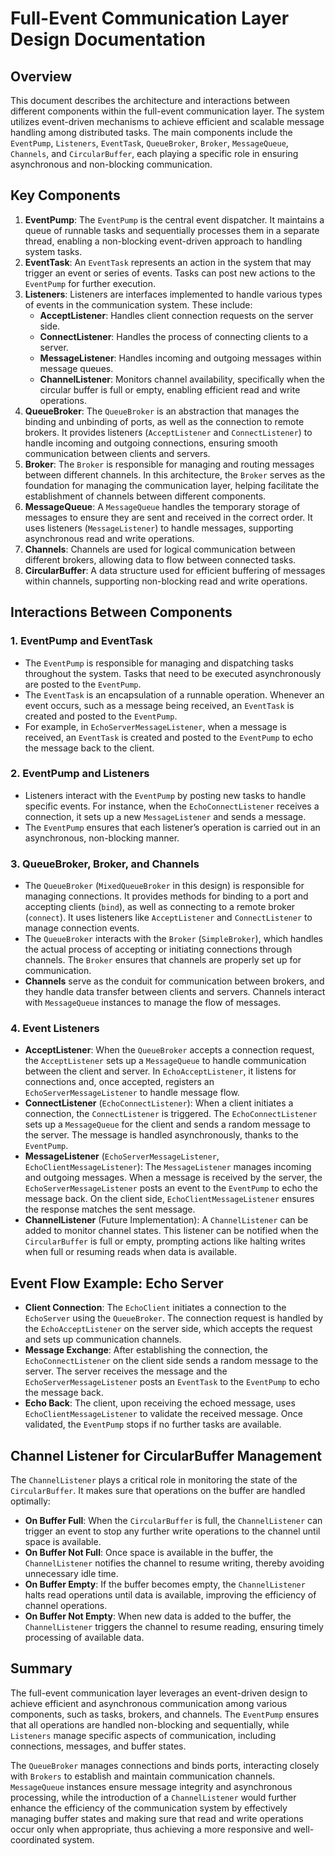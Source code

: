 # Full-Event Communication Layer Design Documentation

## Overview
This document describes the architecture and interactions between different components
within the full-event communication layer. The system utilizes event-driven mechanisms 
to achieve efficient and scalable message handling among distributed tasks. The main 
components include the `EventPump`, `Listeners`, `EventTask`, `QueueBroker`, `Broker`, 
`MessageQueue`, `Channels`, and `CircularBuffer`, each playing a specific role in ensuring 
asynchronous and non-blocking communication.

## Key Components
1. **EventPump**: The `EventPump` is the central event dispatcher. It maintains a queue of
runnable tasks and sequentially processes them in a separate thread, enabling a non-blocking 
event-driven approach to handling system tasks.
2. **EventTask**: An `EventTask` represents an action in the system that may trigger an 
event or series of events. Tasks can post new actions to the `EventPump` for further execution.
3. **Listeners**: Listeners are interfaces implemented to handle various types of events 
in the communication system. These include:
   - **AcceptListener**: Handles client connection requests on the server side.
   - **ConnectListener**: Handles the process of connecting clients to a server.
   - **MessageListener**: Handles incoming and outgoing messages within message queues.
   - **ChannelListener**: Monitors channel availability, specifically when the circular 
  buffer is full or empty, enabling efficient read and write operations.
1. **QueueBroker**: The `QueueBroker` is an abstraction that manages the binding and unbinding 
of ports, as well as the connection to remote brokers. It provides listeners (`AcceptListener` 
and `ConnectListener`) to handle incoming and outgoing connections, ensuring smooth 
communication between clients and servers.
2. **Broker**: The `Broker` is responsible for managing and routing messages between
 different channels. In this architecture, the `Broker` serves as the foundation for 
 managing the communication layer, helping facilitate the establishment of channels 
 between different components.
3. **MessageQueue**: A `MessageQueue` handles the temporary storage of messages to ensure 
they are sent and received in the correct order. It uses listeners (`MessageListener`) to 
handle messages, supporting asynchronous read and write operations.
4. **Channels**: Channels are used for logical communication between different brokers, 
allowing data to flow between connected tasks.
5. **CircularBuffer**: A data structure used for efficient buffering of messages within 
channels, supporting non-blocking read and write operations.

## Interactions Between Components
### 1. EventPump and EventTask
- The `EventPump` is responsible for managing and dispatching tasks throughout the system. 
Tasks that need to be executed asynchronously are posted to the `EventPump`.
- The `EventTask` is an encapsulation of a runnable operation. Whenever an event occurs, 
such as a message being received, an `EventTask` is created and posted to the `EventPump`.
- For example, in `EchoServerMessageListener`, when a message is received, an `EventTask` 
is created and posted to the `EventPump` to echo the message back to the client.

### 2. EventPump and Listeners
- Listeners interact with the `EventPump` by posting new tasks to handle specific events. 
For instance, when the `EchoConnectListener` receives a connection, it sets up a new `MessageListener` and sends a message.
- The `EventPump` ensures that each listener’s operation is carried out in an asynchronous, 
non-blocking manner.

### 3. QueueBroker, Broker, and Channels
- The `QueueBroker` (`MixedQueueBroker` in this design) is responsible for managing 
connections. It provides methods for binding to a port and accepting clients (`bind`),
as well as connecting to a remote broker (`connect`). It uses listeners like `AcceptListener` 
and `ConnectListener` to manage connection events.
- The `QueueBroker` interacts with the `Broker` (`SimpleBroker`), which handles the actual 
process of accepting or initiating connections through channels. The `Broker` ensures that 
channels are properly set up for communication.
- **Channels** serve as the conduit for communication between brokers, and they handle data 
transfer between clients and servers. Channels interact with `MessageQueue` instances to 
manage the flow of messages.

### 4. Event Listeners
- **AcceptListener**: When the `QueueBroker` accepts a connection request, the 
`AcceptListener` sets up a `MessageQueue` to handle communication between the client and 
server. In `EchoAcceptListener`, it listens for connections and, once accepted, registers
 an `EchoServerMessageListener` to handle message flow.
- **ConnectListener** (`EchoConnectListener`): When a client initiates a connection, the 
  `ConnectListener` is triggered. The `EchoConnectListener` sets up a `MessageQueue` for 
  the client and sends a random message to the server. The message is handled asynchronously,
   thanks to the `EventPump`.
- **MessageListener** (`EchoServerMessageListener`, `EchoClientMessageListener`): The 
`MessageListener` manages incoming and outgoing messages. When a message is received by the
server, the `EchoServerMessageListener` posts an event to the `EventPump` to echo the 
message back. On the client side, `EchoClientMessageListener` ensures the response matches 
the sent message.
- **ChannelListener** (Future Implementation): A `ChannelListener` can be added to monitor channel states. 
This listener can be notified when the `CircularBuffer` is full or empty, prompting actions 
like halting writes when full or resuming reads when data is available.

## Event Flow Example: Echo Server
- **Client Connection**: The `EchoClient` initiates a connection to the `EchoServer` using
 the `QueueBroker`. The connection request is handled by the `EchoAcceptListener` on the 
 server side, which accepts the request and sets up communication channels.
- **Message Exchange**: After establishing the connection, the `EchoConnectListener` on 
the client side sends a random message to the server. The server receives the message and 
the `EchoServerMessageListener` posts an `EventTask` to the `EventPump` to echo the message back.
- **Echo Back**: The client, upon receiving the echoed message, uses `EchoClientMessageListener` 
to validate the received message. Once validated, the `EventPump` stops if no further
tasks are available.

## Channel Listener for CircularBuffer Management
The `ChannelListener` plays a critical role in monitoring the state of the `CircularBuffer`. 
It makes sure that operations on the buffer are handled optimally:
- **On Buffer Full**: When the `CircularBuffer` is full, the `ChannelListener` can trigger 
an event to stop any further write operations to the channel until space is available.
- **On Buffer Not Full**: Once space is available in the buffer, the `ChannelListener` 
notifies the channel to resume writing, thereby avoiding unnecessary idle time.
- **On Buffer Empty**: If the buffer becomes empty, the `ChannelListener` halts read 
  operations until data is available, improving the efficiency of channel operations.
- **On Buffer Not Empty**: When new data is added to the buffer, the `ChannelListener` 
triggers the channel to resume reading, ensuring timely processing of available data.

## Summary
The full-event communication layer leverages an event-driven design to achieve efficient 
and asynchronous communication among various components, such as tasks, brokers, and 
channels. The `EventPump` ensures that all operations are handled non-blocking and 
sequentially, while `Listeners` manage specific aspects of communication, including 
connections, messages, and buffer states.

The `QueueBroker` manages connections and binds ports, interacting closely with `Brokers` 
to establish and maintain communication channels. `MessageQueue` instances ensure message 
integrity and asynchronous processing, while the introduction of a `ChannelListener` would
further enhance the efficiency of the communication system by effectively managing buffer 
states and making sure that read and write operations occur only when appropriate, 
thus achieving a more responsive and well-coordinated system.

